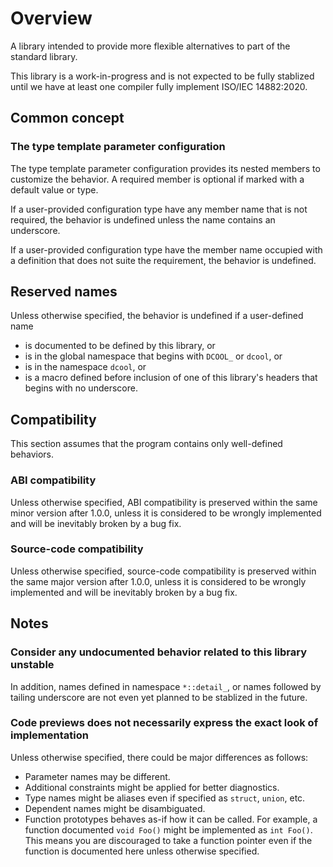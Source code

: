 # Overview

A library intended to provide more flexible alternatives to part of the standard library.

This library is a work-in-progress and is not expected to be fully stablized until we have at least one compiler fully implement ISO/IEC 14882:2020.

## Common concept

### The type template parameter configuration

The type template parameter configuration provides its nested members to customize the behavior. A required member is optional if marked with a default value or type.

If a user-provided configuration type have any member name that is not required, the behavior is undefined unless the name contains an underscore.

If a user-provided configuration type have the member name occupied with a definition that does not suite the requirement, the behavior is undefined.

## Reserved names

Unless otherwise specified, the behavior is undefined if a user-defined name

- is documented to be defined by this library, or
- is in the global namespace that begins with `DCOOL_` or `dcool`, or
- is in the namespace `dcool`, or
- is a macro defined before inclusion of one of this library's headers that begins with no underscore.

## Compatibility

This section assumes that the program contains only well-defined behaviors.

### ABI compatibility

Unless otherwise specified, ABI compatibility is preserved within the same minor version after 1.0.0, unless it is considered to be wrongly implemented and will be inevitably broken by a bug fix.

### Source-code compatibility

Unless otherwise specified, source-code compatibility is preserved within the same major version after 1.0.0, unless it is considered to be wrongly implemented and will be inevitably broken by a bug fix.

## Notes

### Consider any undocumented behavior related to this library unstable

In addition, names defined in namespace `*::detail_`, or names followed by tailing underscore are not even yet planned to be stablized in the future.

### Code previews does not necessarily express the exact look of implementation

Unless otherwise specified, there could be major differences as follows:

- Parameter names may be different.
- Additional constraints might be applied for better diagnostics.
- Type names might be aliases even if specified as `struct`, `union`, etc.
- Dependent names might be disambiguated.
- Function prototypes behaves as-if how it can be called. For example, a function documented `void Foo()` might be implemented as `int Foo()`. This means you are discouraged to take a function pointer even if the function is documented here unless otherwise specified.
